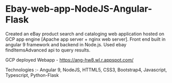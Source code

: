 # Ebay-web-app-NodeJS-Angular-Flask
Created an eBay product search and cataloging web application hosted on GCP app engine [Apache app server + nginx web server]. Front end built in angular 9 framework and backend in Node.js. Used ebay findItemsAdvanced api to query results.

GCP deployed Webapp - https://ang-hw8.wl.r.appspot.com/

Technologies :- Angular 9, NodeJS, HTTML5, CSS3, Bootstrap4, Javascript, Typescript, Python-Flask
